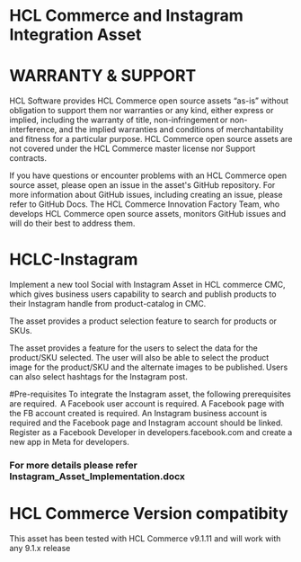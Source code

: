# HCL Commerce and Instagram Integration Asset

# WARRANTY & SUPPORT
HCL Software provides HCL Commerce open source assets “as-is” without obligation to support them nor warranties or any kind, either express or implied, including the warranty of title, non-infringement or non-interference, and the implied warranties and conditions of merchantability and fitness for a particular purpose. HCL Commerce open source assets are not covered under the HCL Commerce master license nor Support contracts.

If you have questions or encounter problems with an HCL Commerce open source asset, please open an issue in the asset's GitHub repository. For more information about GitHub issues, including creating an issue, please refer to GitHub Docs. The HCL Commerce Innovation Factory Team, who develops HCL Commerce open source assets, monitors GitHub issues and will do their best to address them.

# HCLC-Instagram

Implement a new tool Social with Instagram Asset in HCL commerce CMC, which gives business users capability to search and publish products to their Instagram handle from product-catalog in CMC. 

The asset provides a product selection feature to search for products or SKUs. 

The asset provides a feature for the users to select the data for the product/SKU selected. The user will also be able to select the product image for the product/SKU and the alternate images to be published. Users can also select hashtags for the Instagram post.  

#Pre-requisites 
To integrate the Instagram asset, the following prerequisites are required.  
A Facebook user account is required. A Facebook page with the FB account created is required. 
An Instagram business account is required and the Facebook page and Instagram account should be linked.  
Register as a Facebook Developer in developers.facebook.com and create a new app in Meta for developers. 

### For more details please refer Instagram_Asset_Implementation.docx

# HCL Commerce Version compatibity
This asset has been tested with HCL Commerce v9.1.11 and will work with any 9.1.x release

